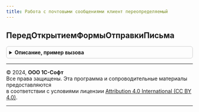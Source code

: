 ```yaml
---
title: Работа с почтовыми сообщениями клиент переопределяемый
---
```



## ПередОткрытиемФормыОтправкиПисьма
<details style="margin: 1em 0; padding: 0.5em; border: 1px solid #ccc; border-radius: 6px;">

<summary style="font-weight: bold; cursor: pointer;">Описание, пример вызова</summary>

```bsl

// Вызывается перед открытием формы нового письма.
// Открытие формы может быть отменено изменением параметра СтандартнаяОбработка.
//
// Параметры:
//  ПараметрыОтправки    - см. РаботаСПочтовымиСообщениямиКлиент.ПараметрыОтправкиПисьма
//  ОбработчикЗавершения - ОписаниеОповещения - описание процедуры, которая будет вызвана после завершения
//                                              отправки письма.
//  СтандартнаяОбработка - Булево - признак продолжения открытия формы нового письма после выхода из этой
//                                  процедуры. Если установить Ложь, форма письма открыта не будет.
//
Процедура ПередОткрытиемФормыОтправкиПисьма(ПараметрыОтправки, ОбработчикЗавершения, СтандартнаяОбработка) Экспорт
```

Пример вызова
```bsl
РаботаСПочтовымиСообщениямиКлиентПереопределяемый.ПередОткрытиемФормыОтправкиПисьма(ПараметрыОтправки, ОбработчикЗавершения, СтандартнаяОбработка) 
```
</details>

---

© 2024, **ООО 1С-Софт**  
Все права защищены. Эта программа и сопроводительные материалы предоставляются  
в соответствии с условиями лицензии [Attribution 4.0 International (CC BY 4.0)](https://creativecommons.org/licenses/by/4.0/legalcode).

---

